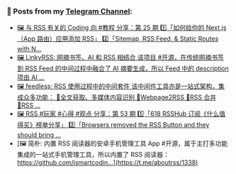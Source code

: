 ### 📰 Posts from my [Telegram Channel](https://t.me/s/aboutrss):
<!-- BLOG-POST-LIST:START -->
- [🖼 与 RSS 有关的 Coding 向 #教程 分享：第 25 期 1️⃣「如何给你的 Next.js（App 路由）应用添加 RSS」 2️⃣「Sitemap, RSS Feed, &amp; Static Routes with N...](https://t.me/aboutrss/1343)
- [🖼 LinkyRSS: 网摘书签、AI 和 RSS 相结合 该项目 #开源，在传统网摘书签到 RSS Feed 的中间过程中融合了 AI 摘要生成，所以 Feed 中的 description 项由 AI ...](https://t.me/aboutrss/1341)
- [🖼 feedless: RSS 使用过程中的中间套件 该中间件工具亦是一站式架构，集成众多功能： 🔸全文获取、多媒体内容识别 🔸Webpage2RSS 🔸RSS 合并 🔸RSS ...](https://t.me/aboutrss/1340)
- [🖼 RSS #玩家 #心得 #观点 分享：第 53 期 1️⃣「618 RSSHub 订阅《什么值得买》榜单分享」 2️⃣「Browsers removed the RSS Button and they should bring ...](https://t.me/aboutrss/1339)
- [🖼 简朴: 内置 RSS 阅读器的安卓手机管理工具 App #开源，属于主打多功能集成的一站式手机管理工具，所以内置了 RSS 阅读器： https://github.com/ismartcodin...](https://t.me/aboutrss/1338)
<!-- BLOG-POST-LIST:END -->

<!--
**AboutRSS/AboutRSS** is a ✨ _special_ ✨ repository because its `README.md` (this file) appears on your GitHub profile.

Here are some ideas to get you started:

- 🔭 I’m currently working on ...
- 🌱 I’m currently learning ...
- 👯 I’m looking to collaborate on ...
- 🤔 I’m looking for help with ...
- 💬 Ask me about ...
- 📫 How to reach me: ...
- 😄 Pronouns: ...
- ⚡ Fun fact: ...
-->
